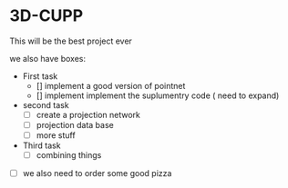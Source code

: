 # 3D-CUPP
This will be the best project ever

we also have boxes:
- First task
  - [] implement a good version of pointnet
  - [] implement implement the suplumentry code ( need to expand)
- second task
  - [ ] create a projection network
  - [ ] projection data base
  - [ ] more stuff
- Third task 
  - [ ] combining things
- [ ] we also need to order some good pizza
